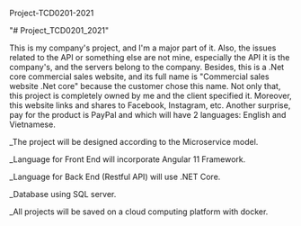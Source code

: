 Project-TCD0201-2021

"# Project_TCD0201_2021" 

This is my company's project, and I'm a major part of it. Also, the issues related to the API or something else are not mine, especially the API it is the company's, and the servers belong to the company. Besides, this is a .Net core commercial sales website, and its full name is "Commercial sales website .Net core" because the customer chose this name. Not only that, this project is completely owned by me and the client specified it. Moreover, this website links and shares to Facebook, Instagram, etc. Another surprise, pay for the product is PayPal and which will have 2 languages: English and Vietnamese.

_The project will be designed according to the Microservice model.




_Language for Front End will incorporate Angular 11 Framework.




_Language for Back End (Restful API) will use .NET Core.




_Database using SQL server.




_All projects will be saved on a cloud computing platform with docker.
